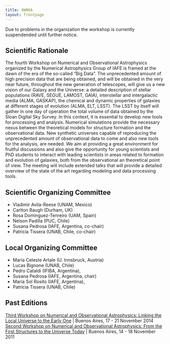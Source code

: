 ```yaml
---
title: 4WNOA
layout: frontpage
---
```


<div class="alert alert-danger" role="alert">
  Due to problems in the organization the workshop is currently suspendended until further notice.
</div>

## Scientific Rationale 

The fourth Workshop on Numerical and Observational Astrophysics organized by the Numerical
Astrophysics Group of IAFE is framed at the dawn of the era of the so-called “Big Data”. The
unprecedented amount of high precision data that are being obtained, and will be obtained in the
very near future, throughout the new generation of telescopes, will give us a new vision of our
Galaxy and the Universe: a detailed description of stellar populations (RAVE, SEGUE, LAMOST,
GAIA), interstellar and intergalactic media (ALMA, GASKAP), the chemical and dynamic properties of
galaxies at different stages of evolution (ALMA, ELT, LSST). The LSST by itself will gather in one
day of operation the total volume of data obtained by the Sloan Digital Sky Survey. In this context,
it is essential to develop new tools for processing and analysis. Numerical simulations provide the
necessary nexus between the theoretical models for structure formation and the observational data.
New synthetic universes capable of reproducing the unprecedented amount of observational data to
come and also new tools for the analysis, are needed. We aim at providing a great environment for
fruitful discussions and also give the opportunity for young scientists and PhD students to interact
with leading scientists in areas related to formation and evolution of galaxies, both from the
observational an theoretical point of view. The meeting will include extended talks that will
provide a detailed overview of the state of the art regarding modeling and data processing tools.

## Scientific Organizing Committee

- Vladimir Avila-Reese (UNAM, Mexico)
- Carlton Baugh (Durham, UK)
- Rosa Dominguez-Tenreiro (UAM, Spain)
- Nelson Padilla (PUC, Chile)
- Susana Pedrosa (IAFE, Argentina, co-chair)
- Patricia Tissera (UNAB, Chile, co-chair)

## Local Organizing Committee

- María Celeste Artale (U. Innsbruck, Austria)
- Lucas Bignone (UNAB, Chile)
- Pedro Cataldi (IFIBA, Argentina),
- Susana Pedrosa (IAFE, Argentina, chair)
- María Sol Rosito (IAFE, Argentina),
- Patricia Tissera (UNAB, Chile)

## Past Editions

[Third Workshop on Numerical and Observational Astrophysics: Linking the Local Universe to the Early One](http://www.iafe.uba.ar/AstroNum/html/workshop2014/index.html) | Buenos Aires, 17 - 21 November 2014
[Second Workshop on Numerical and Observational Astrophysics: From the First Structures to the Universe Today](http://www.iafe.uba.ar/AstroNum/html/workshop2011/w2011.html) | Buenos Aires, 14 - 18 November 2011
